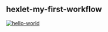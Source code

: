 ## hexlet-my-first-workflow
[![hello-world](https://github.com/kate2610k/hexlet-my-first-workflow-/actions/workflows/hello-world.yml/badge.svg)](https://github.com/kate2610k/hexlet-my-first-workflow-/actions/workflows/hello-world.yml)
